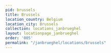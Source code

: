```yaml
---
pid: brussels
title: Brussels
location_country: Belgium
location_city: Brussels
collection: locations_janbrueghel
layout: locationpage_janbrueghel
order: '005'
permalink: "/janbrueghel/locations/brussels"
---
```

